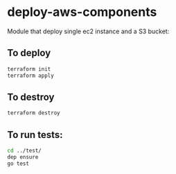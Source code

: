 # deploy-aws-components

Module that deploy single ec2 instance and a S3 bucket:

## To deploy

```bash
terraform init
terraform apply
```

## To destroy

```bash
terraform destroy
```

## To run tests:

```bash
cd ../test/
dep ensure
go test
```
